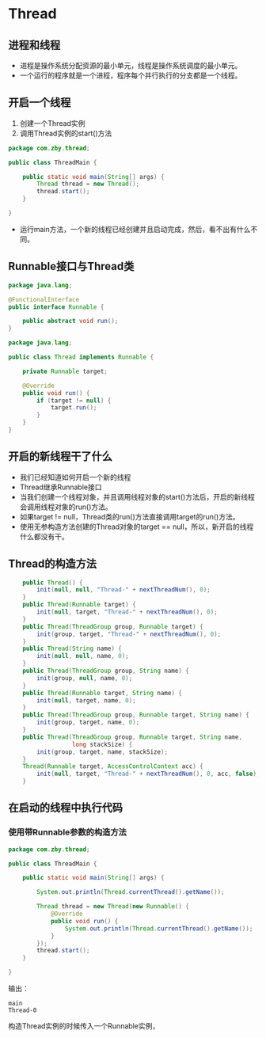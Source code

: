 # Thread

## 进程和线程

- 进程是操作系统分配资源的最小单元，线程是操作系统调度的最小单元。
- 一个运行的程序就是一个进程，程序每个并行执行的分支都是一个线程。
## 开启一个线程

1. 创建一个Thread实例
2. 调用Thread实例的start()方法
``` java
package com.zby.thread;

public class ThreadMain {

	public static void main(String[] args) {
		Thread thread = new Thread();
		thread.start();
	}

}
```
- 运行main方法，一个新的线程已经创建并且启动完成，然后，看不出有什么不同。
## Runnable接口与Thread类
```java
package java.lang;

@FunctionalInterface
public interface Runnable {

    public abstract void run();
}
```
```java
package java.lang;

public class Thread implements Runnable {

    private Runnable target;

    @Override
    public void run() {
        if (target != null) {
            target.run();
        }
    }
}
```
## 开启的新线程干了什么
- 我们已经知道如何开启一个新的线程
- Thread继承Runnable接口
- 当我们创建一个线程对象，并且调用线程对象的start()方法后，开启的新线程会调用线程对象的run()方法。
- 如果target  != null，Thread类的run()方法直接调用target的run()方法。
- 使用无参构造方法创建的Thread对象的target == null，所以，新开启的线程什么都没有干。
## Thread的构造方法

``` java
    public Thread() {
        init(null, null, "Thread-" + nextThreadNum(), 0);
    }
    public Thread(Runnable target) {
        init(null, target, "Thread-" + nextThreadNum(), 0);
    }
    public Thread(ThreadGroup group, Runnable target) {
        init(group, target, "Thread-" + nextThreadNum(), 0);
    }
    public Thread(String name) {
        init(null, null, name, 0);
    }
    public Thread(ThreadGroup group, String name) {
        init(group, null, name, 0);
    }
    public Thread(Runnable target, String name) {
        init(null, target, name, 0);
    }
    public Thread(ThreadGroup group, Runnable target, String name) {
        init(group, target, name, 0);
    }
    public Thread(ThreadGroup group, Runnable target, String name,
                  long stackSize) {
        init(group, target, name, stackSize);
    }
    Thread(Runnable target, AccessControlContext acc) {
        init(null, target, "Thread-" + nextThreadNum(), 0, acc, false);
    }
```
## 在启动的线程中执行代码

### 使用带Runnable参数的构造方法

```java
package com.zby.thread;

public class ThreadMain {

	public static void main(String[] args) {

		System.out.println(Thread.currentThread().getName());

		Thread thread = new Thread(new Runnable() {
			@Override
			public void run() {
				System.out.println(Thread.currentThread().getName());
			}
		});
		thread.start();
	}

}
```
输出：
``` console
main
Thread-0
```
构造Thread实例的时候传入一个Runnable实例，
